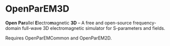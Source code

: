 # OpenParEM3D
**Open** **Par**allel **E**lectro**m**agnetic **3D** – A free and open-source frequency-domain full-wave 3D electromagnetic simulator for S-parameters and fields.

Requires OpenParEMCommon and OpenParEM2D.
